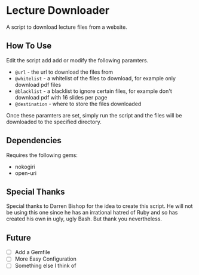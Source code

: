 # Lecture Downloader

A script to download lecture files from a website.

## How To Use

Edit the script add add or modify the following paramters.

- `@url` - the url to download the files from
- `@whitelist` - a whitelist of the files to download, for example only download pdf files
- `@blacklist` - a blacklist to ignore certain files, for example don't download pdf with 16 slides per page
- `@destination` - where to store the files downloaded

Once these paramters are set, simply run the script and the files will be downloaded to the specified directory.


## Dependencies

Requires the following gems:

- nokogiri
- open-uri

## Special Thanks

Special thanks to Darren Bishop for the idea to create this script. He will not be using this one since he has an irrational hatred of Ruby and so has created his own in ugly, ugly Bash. But thank you nevertheless.


## Future

- [ ] Add a Gemfile
- [ ] More Easy Configuration
- [ ] Something else I think of